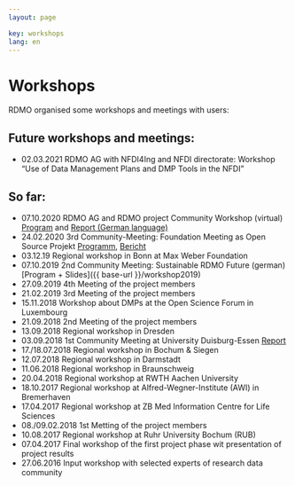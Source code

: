 ```yaml
---
layout: page

key: workshops
lang: en
---
```


Workshops
=========

RDMO organised some workshops and meetings with users:

Future workshops and meetings:
-----------------------------------------------

* 02.03.2021 RDMO AG with NFDI4Ing and NFDI directorate: Workshop “Use of  Data Management Plans and DMP Tools in the NFDI”


So far:
--------------------------------------------
* 07.10.2020 RDMO AG and RDMO project Community Workshop (virtual) [Program](https://rdmorganiser.github.io/events/workshop102020_programm) and [Report (German language)](https://www.forschungsdaten.org/index.php/Viertes_Community-Treffen)
* 24.02.2020 3rd Community-Meeting: Foundation Meeting as Open Source Projekt [Programm](https://rdmorganiser.github.io/workshop022020_programm), [Bericht](https://www.forschungsdaten.org/index.php/Drittes_Community-Treffen)
* 03.12.19 Regional workshop in Bonn at Max Weber Foundation
* 07.10.2019 2nd Community Meeting: Sustainable RDMO Future (german) [Program + Slides]({{ base-url }}/workshop2019)
* 27.09.2019 4th Meeting of the project members
* 21.02.2019 3rd Meeting of the project members
* 15.11.2018 Workshop about DMPs at the Open Science Forum in Luxembourg
* 21.09.2018 2nd Meeting of the project members
* 13.09.2018 Regional workshop in Dresden
* 03.09.2018 1st Community Meeting at University Duisburg-Essen [Report](http://www.forschungsdaten.org/index.php/Erstes_Community-Treffen)
* 17./18.07.2018 Regional workshop in Bochum & Siegen
* 12.07.2018 Regional workshop in Darmstadt
* 11.06.2018 Regional workshop in Braunschweig
* 20.04.2018 Regional workshop at RWTH Aachen University
* 18.10.2017 Regional workshop at Alfred-Wegner-Institute (AWI) in Bremerhaven
* 17.04.2017 Regional workshop at ZB Med Information Centre for Life Sciences
* 08./09.02.2018 1st Metting of the project members
* 10.08.2017 Regional workshop at Ruhr University Bochum (RUB)
* 07.04.2017 Final workshop of the first project phase wit presentation of project results
* 27.06.2016 Input workshop with selected experts of research data community
